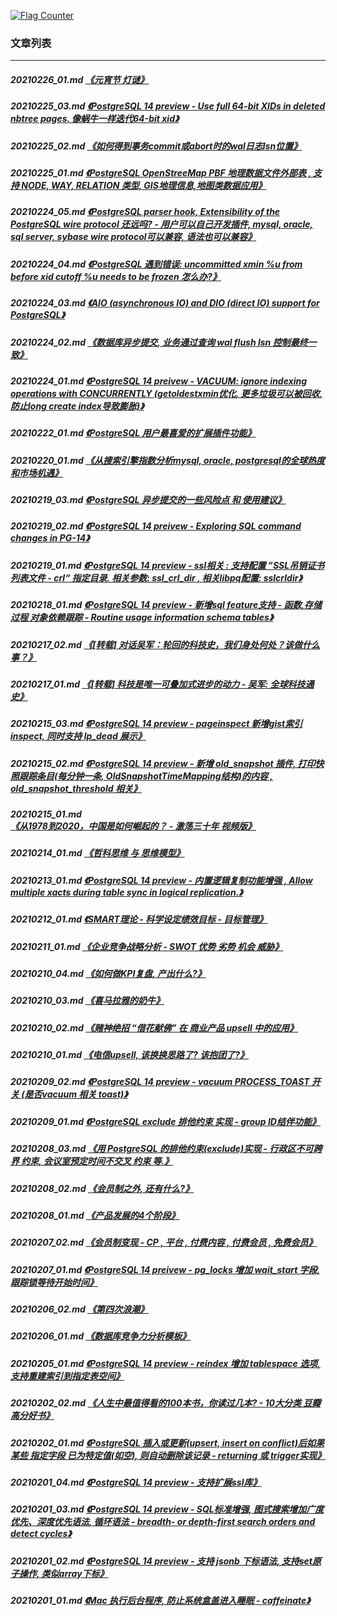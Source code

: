 <a rel="nofollow" href="http://info.flagcounter.com/h9V1"  ><img src="http://s03.flagcounter.com/count/h9V1/bg_FFFFFF/txt_000000/border_CCCCCC/columns_2/maxflags_12/viewers_0/labels_0/pageviews_0/flags_0/"  alt="Flag Counter"  border="0"  ></a>  
  
### 文章列表  
----  
##### 20210226_01.md   [《元宵节 灯谜》](20210226_01.md)  
##### 20210225_03.md   [《PostgreSQL 14 preview - Use full 64-bit XIDs in deleted nbtree pages. 像蜗牛一样迭代64-bit xid》](20210225_03.md)  
##### 20210225_02.md   [《如何得到事务commit或abort时的wal日志lsn位置》](20210225_02.md)  
##### 20210225_01.md   [《PostgreSQL OpenStreeMap PBF 地理数据文件外部表 , 支持 NODE, WAY, RELATION 类型, GIS地理信息,地图类数据应用》](20210225_01.md)  
##### 20210224_05.md   [《PostgreSQL parser hook, Extensibility of the PostgreSQL wire protocol 还远吗? - 用户可以自己开发插件, mysql, oracle, sql server, sybase wire protocol可以兼容, 语法也可以兼容》](20210224_05.md)  
##### 20210224_04.md   [《PostgreSQL 遇到错误: uncommitted xmin %u from before xid cutoff %u needs to be frozen 怎么办?》](20210224_04.md)  
##### 20210224_03.md   [《AIO (asynchronous IO) and DIO (direct IO) support for PostgreSQL》](20210224_03.md)  
##### 20210224_02.md   [《数据库异步提交, 业务通过查询 wal flush lsn 控制最终一致》](20210224_02.md)  
##### 20210224_01.md   [《PostgreSQL 14 preivew - VACUUM: ignore indexing operations with CONCURRENTLY  (getoldestxmin优化, 更多垃圾可以被回收, 防止long create index导致膨胀)》](20210224_01.md)  
##### 20210222_01.md   [《PostgreSQL 用户最喜爱的扩展插件功能》](20210222_01.md)  
##### 20210220_01.md   [《从搜索引擎指数分析mysql, oracle, postgresql的全球热度和市场机遇》](20210220_01.md)  
##### 20210219_03.md   [《PostgreSQL 异步提交的一些风险点 和 使用建议》](20210219_03.md)  
##### 20210219_02.md   [《PostgreSQL 14 preivew - Exploring SQL command changes in PG-14》](20210219_02.md)  
##### 20210219_01.md   [《PostgreSQL 14 preview - ssl相关 : 支持配置 ”SSL吊销证书列表文件 - crl“ 指定目录. 相关参数: ssl_crl_dir , 相关libpq配置: sslcrldir》](20210219_01.md)  
##### 20210218_01.md   [《PostgreSQL 14 preview - 新增sql feature支持 - 函数,存储过程 对象依赖跟踪 - Routine usage information schema tables》](20210218_01.md)  
##### 20210217_02.md   [《[转载] 对话吴军：轮回的科技史，我们身处何处？该做什么事？》](20210217_02.md)  
##### 20210217_01.md   [《[转载] 科技是唯一可叠加式进步的动力 - 吴军: 全球科技通史》](20210217_01.md)  
##### 20210215_03.md   [《PostgreSQL 14 preview - pageinspect 新增gist索引inspect, 同时支持 lp_dead 展示》](20210215_03.md)  
##### 20210215_02.md   [《PostgreSQL 14 preview - 新增 old_snapshot 插件, 打印快照跟踪条目(每分钟一条, OldSnapshotTimeMapping结构)的内容 , old_snapshot_threshold 相关》](20210215_02.md)  
##### 20210215_01.md   [《从1978到2020，中国是如何崛起的？ - 激荡三十年 视频版》](20210215_01.md)  
##### 20210214_01.md   [《哲科思维 与 思维模型》](20210214_01.md)  
##### 20210213_01.md   [《PostgreSQL 14 preview - 内置逻辑复制功能增强 , Allow multiple xacts during table sync in logical replication.》](20210213_01.md)  
##### 20210212_01.md   [《SMART理论 - 科学设定绩效目标 - 目标管理》](20210212_01.md)  
##### 20210211_01.md   [《企业竞争战略分析 - SWOT 优势 劣势 机会 威胁》](20210211_01.md)  
##### 20210210_04.md   [《如何做KPI复盘, 产出什么?》](20210210_04.md)  
##### 20210210_03.md   [《喜马拉雅的奶牛》](20210210_03.md)  
##### 20210210_02.md   [《赌神绝招 “借花献佛” 在 商业产品 upsell 中的应用》](20210210_02.md)  
##### 20210210_01.md   [《电信upsell, 该换换思路了? 该抱团了?》](20210210_01.md)  
##### 20210209_02.md   [《PostgreSQL 14 preview - vacuum PROCESS_TOAST 开关 (是否vacuum 相关 toast)》](20210209_02.md)  
##### 20210209_01.md   [《PostgreSQL exclude 排他约束 实现 - group ID结伴功能》](20210209_01.md)  
##### 20210208_03.md   [《用 PostgreSQL 的排他约束(exclude)实现 - 行政区不可跨界 约束, 会议室预定时间不交叉 约束 等.》](20210208_03.md)  
##### 20210208_02.md   [《会员制之外, 还有什么?》](20210208_02.md)  
##### 20210208_01.md   [《产品发展的4个阶段》](20210208_01.md)  
##### 20210207_02.md   [《会员制变现 - CP , 平台 , 付费内容 , 付费会员 , 免费会员》](20210207_02.md)  
##### 20210207_01.md   [《PostgreSQL 14 preivew - pg_locks 增加 wait_start 字段, 跟踪锁等待开始时间》](20210207_01.md)  
##### 20210206_02.md   [《第四次浪潮》](20210206_02.md)  
##### 20210206_01.md   [《数据库竞争力分析模板》](20210206_01.md)  
##### 20210205_01.md   [《PostgreSQL 14 preview - reindex 增加 tablespace 选项, 支持重建索引到指定表空间》](20210205_01.md)  
##### 20210202_02.md   [《人生中最值得看的100本书，你读过几本? - 10大分类 豆瓣高分好书》](20210202_02.md)  
##### 20210202_01.md   [《PostgreSQL 插入或更新(upsert, insert on conflict)后如果某些 指定字段 已为特定值(如空), 则自动删除该记录 - returning 或 trigger实现》](20210202_01.md)  
##### 20210201_04.md   [《PostgreSQL 14 preview - 支持扩展ssl库》](20210201_04.md)  
##### 20210201_03.md   [《PostgreSQL 14 preview - SQL标准增强, 图式搜索增加广度优先、深度优先语法, 循环语法 - breadth- or depth-first search orders and detect cycles》](20210201_03.md)  
##### 20210201_02.md   [《PostgreSQL 14 preview - 支持 jsonb 下标语法, 支持set原子操作, 类似array下标》](20210201_02.md)  
##### 20210201_01.md   [《Mac 执行后台程序, 防止系统盒盖进入睡眠 - caffeinate》](20210201_01.md)  
